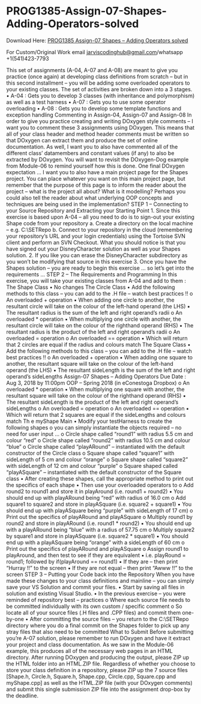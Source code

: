 # PROG1385-Assign-07-Shapes-Adding-Operators-solved

Download Here: [PROG1385 Assign-07 Shapes – Adding Operators solved](https://jarviscodinghub.com/assignment/assign-07-shapes-adding-operators-solution/)

For Custom/Original Work email jarviscodinghub@gmail.com/whatsapp +1(541)423-7793

This set of assignments (A-04, A-07 and A-08) are meant to give you practice (once again) at developing class definitions from scratch – but in this second installment – you will be adding some overloaded operators to your existing classes. The set of activities are broken down into a 3 stages. • A-04 : Gets you to develop 3 classes (with inheritance and polymorphism) as well as a test harness • A-07 : Gets you to use some operator overloading • A-08 : Gets you to develop some template functions and exception handling
Commenting in Assign-04, Assign-07 and Assign-08 In order to give you practice creating and writing DOxygen style comments – I want you to comment these 3 assignments using DOxygen. This means that all of your class header and method header comments must be written so that DOxygen can extract them and produce the set of online documentation. As well, I want you to also have commented all of the different class’ datamembers and constant values (if any) to also be extracted by DOxygen. You will want to revisit the DOxygen-Dog example from Module-06 to remind yourself how this is done. One final DOxygen expectation … I want you to also have a main project page for the Shapes project. You can place whatever you want on this main project page, but remember that the purpose of this page is to inform the reader about the project – what is the project all about? What is it modelling? Perhaps you could also tell the reader about what underlying OOP concepts and techniques are being used in the implementation?
STEP 1 – Connecting to your Source Repository and Extracting your Starting Point 1. Since this exercise is based upon A-04 – all you need to do is to sign-out your existing Shape code from your repository a. Create a directory on the local machine – e.g. C:\SETRepo b. Connect to your repository in the cloud (remembering your repository’s URL and your login credentials) using the Tortoise SVN client and perform an SVN Checkout. What you should notice is that you have signed out your DisneyCharacter solution as well as your Shapes solution. 2. If you like you can erase the DisneyCharacter subdirectory as you won’t be modifying that source in this exercise 3. Once you have the Shapes solution – you are ready to begin this exercise … so let’s get into the requirements …
STEP 2 – The Requirements and Programming
In this exercise, you will take your existing classes from A-04 and add to them : The Shape Class • No changes
The Circle Class • Add the following methods to this class – you can add to the .H file – watch best practices !! o An overloaded + operation ▪ When adding one circle to another, the resultant circle will take on the colour of the left-hand operand (the LHS) ▪ The resultant radius is the sum of the left and right operand’s radii o An overloaded * operation ▪ When multiplying one circle with another, the resultant circle will take on the colour of the righthand operand (RHS) ▪ The resultant radius is the product of the left and right operand’s radii o An overloaded = operation o An overloaded == operation ▪ Which will return that 2 circles are equal if the radius and colours match
The Square Class • Add the following methods to this class – you can add to the .H file – watch best practices !! o An overloaded + operation ▪ When adding one square to another, the resultant square will take on the colour of the left-hand operand (the LHS) ▪ The resultant sideLength is the sum of the left and right operand’s sideLengths
Assign-07 Shapes – Adding Operators
Due Date : Aug 3, 2018 by 11:00pm OOP – Spring 2018 (in eConestoga Dropbox)
o An overloaded * operation ▪ When multiplying one square with another, the resultant square will take on the colour of the righthand operand (RHS) ▪ The resultant sideLength is the product of the left and right operand’s sideLengths o An overloaded = operation o An overloaded == operation ▪ Which will return that 2 squares are equal if the sideLengths and colours match
Th e myShape Main • Modify your testHarness to create the following shapes o you can simply instantiate the objects required – no need for user input … o Circle shape called “round1” with radius 5.5 cm and colour “red” o Circle shape called “round2” with radius 10.5 cm and colour “blue” o Circle shape called “playARound” – instantiated with the default constructor of the Circle class o Square shape called “square1” with sideLength of 5 cm and colour “orange” o Square shape called “square2” with sideLength of 12 cm and colour “purple” o Square shaped called “playASquare” – instantiated with the default constructor of the Square class • After creating these shapes, call the appropriate method to print out the specifics of each shape • Then use your overloaded operators to o Add round2 to round1 and store it in playAround (i.e. round1 + round2) ▪ You should end up with playARound being “red” with radius of 16.0 cm o Add square1 to square2 and store in playASquare (i.e. square2 + square1) ▪ You should end up with playASquare being “purple” with sideLength of 17 cm) o Print out the specifics of playARound and playASquare o Multiply round1 by round2 and store in playARound (i.e. round1 * round2) ▪ You should end up with a playARound being “blue” with a radius of 57.75 cm o Multiply square2 by square1 and store in playASquare (i.e. square2 * square1) ▪ You should end up with a playASquare being “orange” with a sideLength of 60 cm o Print out the specifics of playARound and playASquare o Assign round1 to playAround, and then test to see if they are equivalent ▪ i.e. playRound = round1; followed by if(playAround == round1) ▪ If they are – then print “Hurray !!” to the screen ▪ If they are not equal – then print “Awww !!” to the screen
STEP 3 – Putting your Code back into the Repository When you have made these changes to your class definitions and mainline – you can simply save your VS Solution and commit your files. • Start by saving all files in solution and existing Visual Studio. • In the previous exercise – you were reminded of repository best – practices o Where each source file needs to be committed individually with its own custom / specific comment o So locate all of your source files (.H files and .CPP files) and commit them one-by-one • After committing the source files – you return to the C:\SETRepo directory where you do a final commit on the Shapes folder to pick up any stray files that also need to be committed
What to Submit Before submitting you’re A-07 solution, please remember to run DOxygen and have it extract your project and class documentation. As we saw in the Module-06 example, this produces all of the necessary web pages in an HTML directory. After running DOxygen and producing the output, please ZIP up the HTML folder into an HTML.ZIP file.
Regardless of whether you choose to store your class definition in a repository, please ZIP up the 7 source files [Shape.h, Circle.h, Square.h, Shape.cpp, Circle.cpp, Square.cpp and myShape.cpp] as well as the HTML.ZIP file (with your DOxygen comments) and submit this single submission ZIP file into the assignment drop-box by the deadline.
